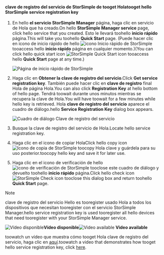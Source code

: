 <!--author=alkohli last changed: 9/17/15-->

#### <a name="tooget-hello-storsimple-service-registration-key"></a><span data-ttu-id="99f36-101">clave de registro del servicio de StorSimple de tooget Hola</span><span class="sxs-lookup"><span data-stu-id="99f36-101">tooget hello StorSimple service registration key</span></span>
1. <span data-ttu-id="99f36-102">En hello **el servicio StorSimple Manager** página, haga clic en servicio de Hola que ha creado.</span><span class="sxs-lookup"><span data-stu-id="99f36-102">On hello **StorSimple Manager service** page, click hello service that you created.</span></span> <span data-ttu-id="99f36-103">Esto le llevará toohello **inicio rápido** página.</span><span class="sxs-lookup"><span data-stu-id="99f36-103">This will take you toohello **Quick Start** page.</span></span> <span data-ttu-id="99f36-104">(Puede hacer clic en icono de inicio rápido de hello ![icono Inicio rápido de StorSimple ](./media/storsimple-get-service-registration-key/HCS_QuickStartIcon-include.png) tooaccess hello **inicio rápido** página en cualquier momento.)</span><span class="sxs-lookup"><span data-stu-id="99f36-104">(You can click hello quick start icon ![StorSimple Quick Start icon ](./media/storsimple-get-service-registration-key/HCS_QuickStartIcon-include.png) tooaccess hello **Quick Start** page at any time.)</span></span>
   
     ![Página de inicio rápido de StorSimple](./media/storsimple-get-service-registration-key/HCS_ServiceQuickStart-include.png)
2. <span data-ttu-id="99f36-106">Haga clic en **Obtener la clave de registro del servicio**.</span><span class="sxs-lookup"><span data-stu-id="99f36-106">Click **Get service registration key**.</span></span> <span data-ttu-id="99f36-107">También puede hacer clic en **clave de registro** final Hola de página Hola.</span><span class="sxs-lookup"><span data-stu-id="99f36-107">You can also click **Registration Key** at hello bottom of hello page.</span></span> <span data-ttu-id="99f36-108">Tendrá toowait durante unos minutos mientras se recupera la clave de Hola.</span><span class="sxs-lookup"><span data-stu-id="99f36-108">You will have toowait for a few minutes while hello key is retrieved.</span></span> <span data-ttu-id="99f36-109">Hola **clave de registro del servicio** aparece el cuadro de diálogo.</span><span class="sxs-lookup"><span data-stu-id="99f36-109">hello **Service Registration Key** dialog box appears.</span></span>
   
     ![Cuadro de diálogo Clave de registro del servicio](./media/storsimple-get-service-registration-key/HCS_GetServiceRegistrationKey-include.png)
3. <span data-ttu-id="99f36-111">Busque la clave de registro del servicio de Hola.</span><span class="sxs-lookup"><span data-stu-id="99f36-111">Locate hello service registration key.</span></span>
4. <span data-ttu-id="99f36-112">Haga clic en el icono de copiar Hola</span><span class="sxs-lookup"><span data-stu-id="99f36-112">Click hello copy icon</span></span> ![Icono de copia de StorSimple](./media/storsimple-get-service-registration-key/HCS_CopyIcon-include.png) <span data-ttu-id="99f36-114">toocopy Hola clave y guárdela para su uso posterior.</span><span class="sxs-lookup"><span data-stu-id="99f36-114">toocopy hello key and save it for later use.</span></span>
5. <span data-ttu-id="99f36-115">Haga clic en el icono de verificación de hello ![icono de verificación de StorSimple](./media/storsimple-get-service-registration-key/HCS_CheckIcon-include.png) tooclose este cuadro de diálogo y devuelto toohello **inicio rápido** página.</span><span class="sxs-lookup"><span data-stu-id="99f36-115">Click hello check icon ![StorSimple Check icon](./media/storsimple-get-service-registration-key/HCS_CheckIcon-include.png) tooclose this dialog box and return toohello **Quick Start** page.</span></span>

> [!NOTE]
> <span data-ttu-id="99f36-116">clave de registro del servicio Hello es tooregister usado Hola a todos los dispositivos que necesitan tooregister con el servicio StorSimple Manager.</span><span class="sxs-lookup"><span data-stu-id="99f36-116">hello service registration key is used tooregister all hello devices that need tooregister with your StorSimple Manager service.</span></span>
> 
> 

<span data-ttu-id="99f36-117">![Vídeo disponible](./media/storsimple-get-service-registration-key/Video_icon.png)**Vídeo disponible**</span><span class="sxs-lookup"><span data-stu-id="99f36-117">![Video available](./media/storsimple-get-service-registration-key/Video_icon.png) **Video available**</span></span>

<span data-ttu-id="99f36-118">toowatch un vídeo que muestra cómo tooget Hola clave de registro del servicio, haga clic en [aquí](https://azure.microsoft.com/documentation/videos/get-the-service-registration-key/).</span><span class="sxs-lookup"><span data-stu-id="99f36-118">toowatch a video that demonstrates how tooget hello service registration key, click [here](https://azure.microsoft.com/documentation/videos/get-the-service-registration-key/).</span></span>

